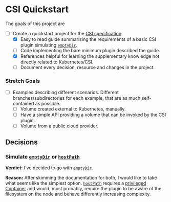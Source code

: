 # CSI Quickstart

The goals of this project are

- [ ] Create a quickstart project for the [CSI specification](https://github.com/container-storage-interface/spec/blob/master/spec.md)
    - [x] Easy to read guide summarizing the requirements of a basic CSI plugin simulating [`emptyDir`](https://kubernetes.io/docs/concepts/storage/volumes/#emptydir).
    - [ ] Code implementing the bare minimum plugin described the guide.
    - [x] References helpful for learning the supplementary knowledge not directly related to Kubernetes/CSI.
    - [ ] Document every decision, resource and changes in the project.

### Stretch Goals
- [ ] Examples describing different scenarios. Different branches/subdirectories for each example, that are as much self-contained as possible.
    - [ ] Volume created external to Kubernetes, manually.
    - [ ] Have a simple API providing a volume that can be invoked by the CSI plugin.
    - [ ] Volume from a public cloud provider.

## Decisions

### Simulate [`emptyDir`](https://kubernetes.io/docs/concepts/storage/volumes/#emptydir) or [`hostPath`](https://kubernetes.io/docs/concepts/storage/volumes/#hostpath)

**Verdict:** I've decided to go with [`emptyDir`](https://kubernetes.io/docs/concepts/storage/volumes/#emptydir).

**Reason:** After skimming the documentation for both, I would like to take what seems like the simplest option. [`hostPath`](https://kubernetes.io/docs/concepts/storage/volumes/#hostpath) requires a [privileged Container](https://kubernetes.io/docs/tasks/configure-pod-container/security-context/) and would, most probably, require the plugin to be aware of the filesystem on the node and behave differently increasing complexity.
